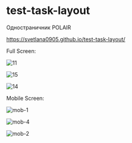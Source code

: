 # test-task-layout
Одностраничник POLAIR

https://svetlana0905.github.io/test-task-layout/

Full Screen:

![11](https://user-images.githubusercontent.com/75973334/198739227-ad080d7d-1b36-456d-9fef-b4b734946e7c.jpg)

![15](https://user-images.githubusercontent.com/75973334/198739799-ba45d8e7-654f-46ca-a332-7c2d136878df.jpg)

![14](https://user-images.githubusercontent.com/75973334/198739849-a9ad14c4-8fa5-4b75-86dc-b24a9c294765.jpg)



Mobile Screen:

![mob-1](https://user-images.githubusercontent.com/75973334/198739923-79fb27f9-cbb9-4867-8962-2ae146bc72fb.jpg)

![mob-4](https://user-images.githubusercontent.com/75973334/198739971-8ede136d-93a8-4ac4-90ee-17ae98c81745.jpg)

![mob-2](https://user-images.githubusercontent.com/75973334/198739995-d928f928-e236-4271-9cec-6d58520fbebf.jpg)


